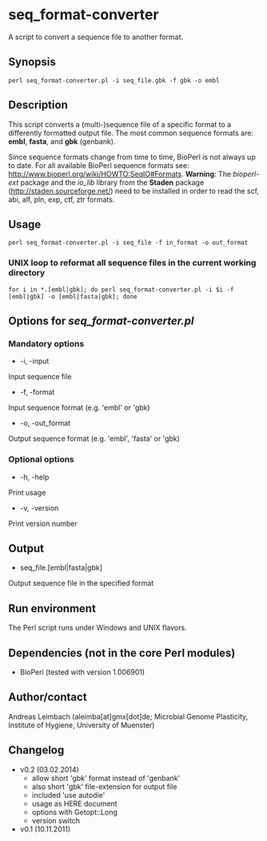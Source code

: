 seq_format-converter
====================

A script to convert a sequence file to another format.

## Synopsis

    perl seq_format-converter.pl -i seq_file.gbk -f gbk -o embl

## Description

This script converts a (multi-)sequence file of a specific format to a differently formatted output file. The most common sequence formats are: **embl**, **fasta**, and **gbk** (genbank).

Since sequence formats change from time to time, BioPerl is not always up to date. For all available BioPerl sequence formats see: http://www.bioperl.org/wiki/HOWTO:SeqIO#Formats. **Warning**: The *bioperl-ext* package and the *io_lib* library from the **Staden** package (http://staden.sourceforge.net/) need to be installed in order to read the scf, abi, alf, pln, exp, ctf, ztr formats.

## Usage

    perl seq_format-converter.pl -i seq_file -f in_format -o out_format

### UNIX loop to reformat all sequence files in the current working directory

    for i in *.[embl|gbk]; do perl seq_format-converter.pl -i $i -f [embl|gbk] -o [embl|fasta|gbk]; done

## Options for *seq_format-converter.pl*

### Mandatory options

* -i, -input

Input sequence file

* -f, -format

Input sequence format (e.g. 'embl' or 'gbk)

* -o, -out_format

Output sequence format (e.g. 'embl', 'fasta' or 'gbk)

### Optional options

* -h, -help

Print usage

* -v, -version

Print version number

## Output

* seq_file.[embl|fasta|gbk]

Output sequence file in the specified format

## Run environment

The Perl script runs under Windows and UNIX flavors.

## Dependencies (not in the core Perl modules)

* BioPerl (tested with version 1.006901)

## Author/contact

Andreas Leimbach (aleimba[at]gmx[dot]de; Microbial Genome Plasticity, Institute of Hygiene, University of Muenster)

## Changelog

* v0.2 (03.02.2014)
    - allow short 'gbk' format instead of 'genbank'
    - also short 'gbk' file-extension for output file
    - included 'use autodie'
    - usage as HERE document
    - options with Getopt::Long
    - version switch
* v0.1 (10.11.2011)